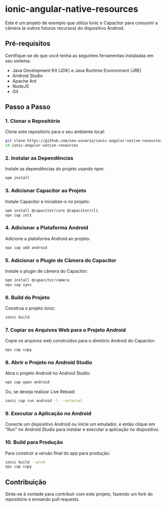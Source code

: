 
# ionic-angular-native-resources

Este é um projeto de exemplo que utiliza Ionic e Capacitor para consumir a câmera (e outros futuros recursos) do dispositivo Android.

## Pré-requisitos

Certifique-se de que você tenha as seguintes ferramentas instaladas em seu sistema:

- Java Development Kit (JDK) e Java Runtime Environment (JRE)
- Android Studio
- Apache Ant
- NodeJS
- Git

## Passo a Passo

### 1. Clonar o Repositório

Clone este repositório para o seu ambiente local:
```sh
git clone https://github.com/seu-usuario/ionic-angular-native-resources.git
cd ionic-angular-native-resources
```

### 2. Instalar as Dependências

Instale as dependências do projeto usando npm:
```sh
npm install
```

### 3. Adicionar Capacitor ao Projeto

Instale Capacitor e inicialize-o no projeto:
```sh
npm install @capacitor/core @capacitor/cli
npx cap init
```

### 4. Adicionar a Plataforma Android

Adicione a plataforma Android ao projeto:
```sh
npx cap add android
```

### 5. Adicionar o Plugin de Câmera do Capacitor

Instale o plugin de câmera do Capacitor:
```sh
npm install @capacitor/camera
npx cap sync
```

### 6. Build do Projeto

Construa o projeto Ionic:
```sh
ionic build
```

### 7. Copiar os Arquivos Web para o Projeto Android

Copie os arquivos web construídos para o diretório Android do Capacitor:
```sh
npx cap copy
```

### 8. Abrir o Projeto no Android Studio

Abra o projeto Android no Android Studio:
```sh
npx cap open android
```

Ou, se deseja realizar Live Reload:
```sh
ionic cap run android -l --external
```

### 9. Executar a Aplicação no Android

Conecte um dispositivo Android ou inicie um emulador, e então clique em "Run" no Android Studio para instalar e executar a aplicação no dispositivo.

### 10. Build para Produção

Para construir a versão final do app para produção:
```sh
ionic build --prod
npx cap copy
```

## Contribuição

Sinta-se à vontade para contribuir com este projeto, fazendo um fork do repositório e enviando pull requests.
